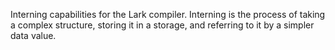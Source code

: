 Interning capabilities for the Lark compiler. Interning is the process of taking a complex structure, storing it in a storage, and referring to it by a simpler data value.